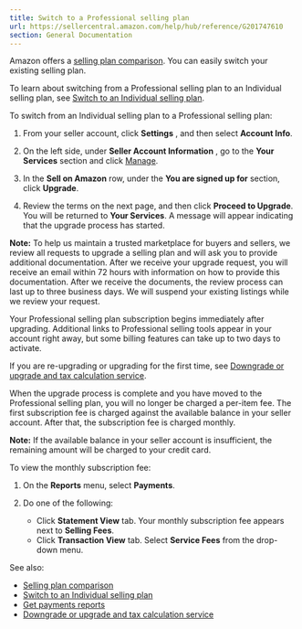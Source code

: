 ```yaml
---
title: Switch to a Professional selling plan
url: https://sellercentral.amazon.com/help/hub/reference/G201747610
section: General Documentation
---
```


Amazon offers a [selling plan comparison](/gp/help/G64491). You can easily
switch your existing selling plan.

To learn about switching from a Professional selling plan to an Individual
selling plan, see [Switch to an Individual selling plan](/gp/help/G201710030).

To switch from an Individual selling plan to a Professional selling plan:

  1. From your seller account, click **Settings** , and then select **Account Info**.

  2. On the left side, under **Seller Account Information** , go to the **Your Services** section and click [Manage](/gp/express-boarding/mys-wizard-mode/components/manage-your-services.html?ref_=macs_modplan_cont_acinfohm).

  3. In the **Sell on Amazon** row, under the **You are signed up for** section, click **Upgrade**.

  4. Review the terms on the next page, and then click **Proceed to Upgrade**. You will be returned to **Your Services**. A message will appear indicating that the upgrade process has started.

**Note:** To help us maintain a trusted marketplace for buyers and sellers, we
review all requests to upgrade a selling plan and will ask you to provide
additional documentation. After we receive your upgrade request, you will
receive an email within 72 hours with information on how to provide this
documentation. After we receive the documents, the review process can last up
to three business days. We will suspend your existing listings while we review
your request.

Your Professional selling plan subscription begins immediately after
upgrading. Additional links to Professional selling tools appear in your
account right away, but some billing features can take up to two days to
activate.

If you are re-upgrading or upgrading for the first time, see [Downgrade or
upgrade and tax calculation service](/gp/help/G202101950).

When the upgrade process is complete and you have moved to the Professional
selling plan, you will no longer be charged a per-item fee. The first
subscription fee is charged against the available balance in your seller
account. After that, the subscription fee is charged monthly.

**Note:** If the available balance in your seller account is insufficient, the
remaining amount will be charged to your credit card.

To view the monthly subscription fee:

  1. On the **Reports** menu, select **Payments**.

  2. Do one of the following:
     * Click **Statement View** tab. Your monthly subscription fee appears next to **Selling Fees**.
     * Click **Transaction View** tab. Select **Service Fees** from the drop-down menu.

See also:

  * [Selling plan comparison](/gp/help/G64491)
  * [Switch to an Individual selling plan](/gp/help/G201710030)
  * [Get payments reports](/gp/help/G60511)
  * [Downgrade or upgrade and tax calculation service](/gp/help/G202101950)

